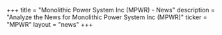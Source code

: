 +++
title = "Monolithic Power System Inc (MPWR) - News"
description = "Analyze the News for Monolithic Power System Inc (MPWR)"
ticker = "MPWR"
layout = "news"
+++

